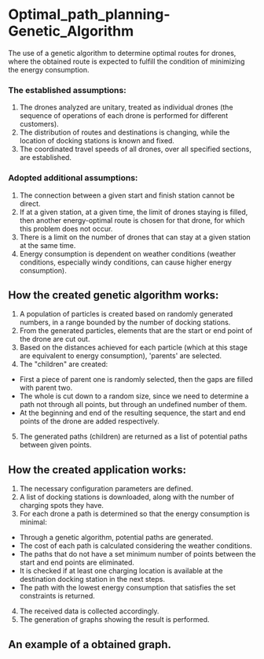 # Optimal_path_planning-Genetic_Algorithm
The use of a genetic algorithm to determine optimal routes for drones, where the obtained route is expected to fulfill the condition of minimizing the energy consumption. 


### The established assumptions:
1. The drones analyzed are unitary, treated as individual drones (the sequence of operations of each drone is performed for different customers).
2. The distribution of routes and destinations is changing, while the location of docking stations is known and fixed.
3. The coordinated travel speeds of all drones, over all specified sections, are established.


### Adopted additional assumptions:
1. The connection between a given start and finish station cannot be direct.
2. If at a given station, at a given time, the limit of drones staying is filled, then another energy-optimal route is chosen for that drone, for which this problem does not occur.
3. There is a limit on the number of drones that can stay at a given station at the same time.
4. Energy consumption is dependent on weather conditions (weather conditions, especially windy conditions, can cause higher energy consumption).

## How the created genetic algorithm works:
1) A population of particles is created based on randomly generated numbers, in a range bounded by the number of docking stations.
2) From the generated particles, elements that are the start or end point of the drone are cut out.
3) Based on the distances achieved for each particle (which at this stage are equivalent to energy consumption), 'parents' are selected.
4) The "children" are created:
- First a piece of parent one is randomly selected, then the gaps are filled with parent two.
- The whole is cut down to a random size, since we need to determine a path not through all points, but through an undefined number of them.
- At the beginning and end of the resulting sequence, the start and end points of the drone are added respectively.
5) The generated paths (children) are returned as a list of potential paths between given points.

## How the created application works:
1) The necessary configuration parameters are defined. 
2) A list of docking stations is downloaded, along with the number of charging spots they have.
3) For each drone a path is determined so that the energy consumption is minimal:
- Through a genetic algorithm, potential paths are generated.
- The cost of each path is calculated considering the weather conditions.
- The paths that do not have a set minimum number of points between the start and end points are eliminated.
- It is checked if at least one charging location is available at the destination docking station in the next steps.
- The path with the lowest energy consumption that satisfies the set constraints is returned.
4) The received data is collected accordingly.
5) The generation of graphs showing the result is performed.

## An example of a obtained graph.
